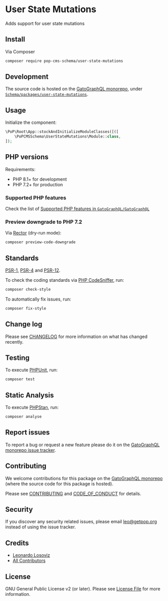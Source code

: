 # User State Mutations

<!--
[![Build Status][ico-travis]][link-travis]
[![Quality Score][ico-code-quality]][link-code-quality]
[![Software License][ico-license]](LICENSE.md)
[![Latest Version on Packagist][ico-version]][link-packagist]
[![Coverage Status][ico-scrutinizer]][link-scrutinizer]
[![Total Downloads][ico-downloads]][link-downloads]
-->

Adds support for user state mutations

## Install

Via Composer

``` bash
composer require pop-cms-schema/user-state-mutations
```

## Development

The source code is hosted on the [GatoGraphQL monorepo](https://github.com/GatoGraphQL/GatoGraphQL), under [`Schema/packages/user-state-mutations`](https://github.com/GatoGraphQL/GatoGraphQL/tree/master/layers/Schema/packages/user-state-mutations).

## Usage

Initialize the component:

``` php
\PoP\Root\App::stockAndInitializeModuleClasses([([
    \PoPCMSSchema\UserStateMutations\Module::class,
]);
```

## PHP versions

Requirements:

- PHP 8.1+ for development
- PHP 7.2+ for production

### Supported PHP features

Check the list of [Supported PHP features in `GatoGraphQL/GatoGraphQL`](https://github.com/GatoGraphQL/GatoGraphQL/blob/master/docs/supported-php-features.md)

### Preview downgrade to PHP 7.2

Via [Rector](https://github.com/rectorphp/rector) (dry-run mode):

```bash
composer preview-code-downgrade
```

## Standards

[PSR-1](https://www.php-fig.org/psr/psr-1), [PSR-4](https://www.php-fig.org/psr/psr-4) and [PSR-12](https://www.php-fig.org/psr/psr-12).

To check the coding standards via [PHP CodeSniffer](https://github.com/squizlabs/PHP_CodeSniffer), run:

``` bash
composer check-style
```

To automatically fix issues, run:

``` bash
composer fix-style
```

## Change log

Please see [CHANGELOG](CHANGELOG.md) for more information on what has changed recently.

## Testing

To execute [PHPUnit](https://phpunit.de/), run:

``` bash
composer test
```

## Static Analysis

To execute [PHPStan](https://github.com/phpstan/phpstan), run:

``` bash
composer analyse
```

## Report issues

To report a bug or request a new feature please do it on the [GatoGraphQL monorepo issue tracker](https://github.com/GatoGraphQL/GatoGraphQL/issues).

## Contributing

We welcome contributions for this package on the [GatoGraphQL monorepo](https://github.com/GatoGraphQL/GatoGraphQL) (where the source code for this package is hosted).

Please see [CONTRIBUTING](CONTRIBUTING.md) and [CODE_OF_CONDUCT](CODE_OF_CONDUCT.md) for details.

## Security

If you discover any security related issues, please email leo@getpop.org instead of using the issue tracker.

## Credits

- [Leonardo Losoviz][link-author]
- [All Contributors][link-contributors]

## License

GNU General Public License v2 (or later). Please see [License File](LICENSE.md) for more information.

[ico-version]: https://img.shields.io/packagist/v/pop-cms-schema/user-state-mutations.svg?style=flat-square
[ico-license]: https://img.shields.io/badge/license-GPLv2-brightgreen.svg?style=flat-square
[ico-travis]: https://img.shields.io/travis/pop-cms-schema/user-state-mutations/master.svg?style=flat-square
[ico-scrutinizer]: https://img.shields.io/scrutinizer/coverage/g/pop-cms-schema/user-state-mutations.svg?style=flat-square
[ico-code-quality]: https://img.shields.io/scrutinizer/g/pop-cms-schema/user-state-mutations.svg?style=flat-square
[ico-downloads]: https://img.shields.io/packagist/dt/pop-cms-schema/user-state-mutations.svg?style=flat-square

[link-packagist]: https://packagist.org/packages/pop-cms-schema/user-state-mutations
[link-travis]: https://travis-ci.org/pop-cms-schema/user-state-mutations
[link-scrutinizer]: https://scrutinizer-ci.com/g/pop-cms-schema/user-state-mutations/code-structure
[link-code-quality]: https://scrutinizer-ci.com/g/pop-cms-schema/user-state-mutations
[link-downloads]: https://packagist.org/packages/pop-cms-schema/user-state-mutations
[link-author]: https://github.com/leoloso
[link-contributors]: ../../../../../../contributors

